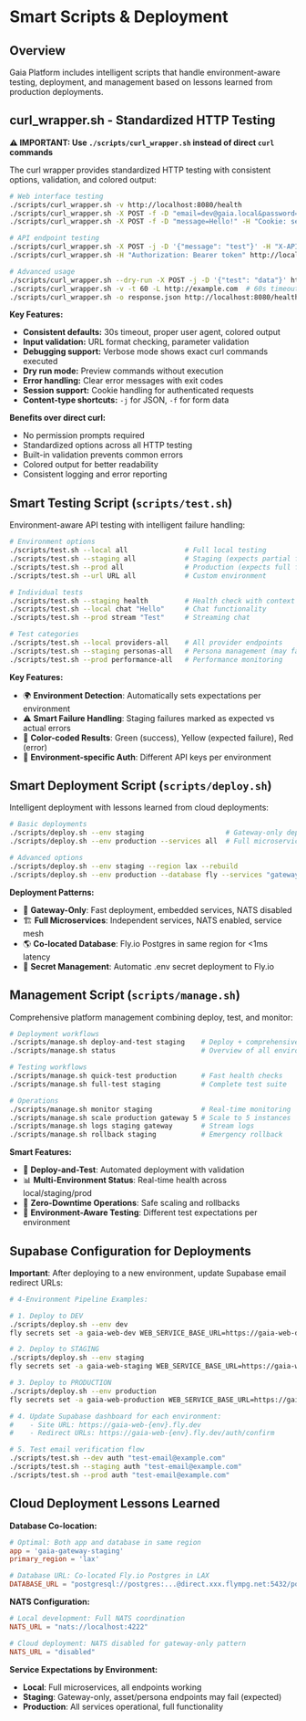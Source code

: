 # Smart Scripts & Deployment

## Overview
Gaia Platform includes intelligent scripts that handle environment-aware testing, deployment, and management based on lessons learned from production deployments.

## curl_wrapper.sh - Standardized HTTP Testing

**⚠️ IMPORTANT: Use `./scripts/curl_wrapper.sh` instead of direct `curl` commands**

The curl wrapper provides standardized HTTP testing with consistent options, validation, and colored output:

```bash
# Web interface testing
./scripts/curl_wrapper.sh -v http://localhost:8080/health
./scripts/curl_wrapper.sh -X POST -f -D "email=dev@gaia.local&password=test" http://localhost:8080/auth/login
./scripts/curl_wrapper.sh -X POST -f -D "message=Hello!" -H "Cookie: session=..." http://localhost:8080/api/chat/send

# API endpoint testing  
./scripts/curl_wrapper.sh -X POST -j -D '{"message": "test"}' -H "X-API-Key: key" http://localhost:8666/api/v0.2/chat
./scripts/curl_wrapper.sh -H "Authorization: Bearer token" http://localhost:8666/api/v1/conversations

# Advanced usage
./scripts/curl_wrapper.sh --dry-run -X POST -j -D '{"test": "data"}' http://localhost:8080/api/test  # See command without executing
./scripts/curl_wrapper.sh -v -t 60 -L http://example.com  # 60s timeout, follow redirects, verbose
./scripts/curl_wrapper.sh -o response.json http://localhost:8080/health  # Save output to file
```

**Key Features:**
- **Consistent defaults:** 30s timeout, proper user agent, colored output  
- **Input validation:** URL format checking, parameter validation
- **Debugging support:** Verbose mode shows exact curl commands executed
- **Dry run mode:** Preview commands without execution
- **Error handling:** Clear error messages with exit codes
- **Session support:** Cookie handling for authenticated requests
- **Content-type shortcuts:** `-j` for JSON, `-f` for form data

**Benefits over direct curl:**
- No permission prompts required
- Standardized options across all HTTP testing
- Built-in validation prevents common errors
- Colored output for better readability
- Consistent logging and error reporting

## Smart Testing Script (`scripts/test.sh`)
Environment-aware API testing with intelligent failure handling:

```bash
# Environment options
./scripts/test.sh --local all              # Full local testing
./scripts/test.sh --staging all            # Staging (expects partial failures)
./scripts/test.sh --prod all               # Production (expects full functionality)
./scripts/test.sh --url URL all            # Custom environment

# Individual tests
./scripts/test.sh --staging health         # Health check with context
./scripts/test.sh --local chat "Hello"     # Chat functionality
./scripts/test.sh --prod stream "Test"     # Streaming chat

# Test categories
./scripts/test.sh --local providers-all    # All provider endpoints
./scripts/test.sh --staging personas-all   # Persona management (may fail in staging)
./scripts/test.sh --prod performance-all   # Performance monitoring
```

**Key Features:**
- 🌍 **Environment Detection**: Automatically sets expectations per environment
- ⚠️ **Smart Failure Handling**: Staging failures marked as expected vs actual errors
- 🎨 **Color-coded Results**: Green (success), Yellow (expected failure), Red (error)
- 🔑 **Environment-specific Auth**: Different API keys per environment

## Smart Deployment Script (`scripts/deploy.sh`)
Intelligent deployment with lessons learned from cloud deployments:

```bash
# Basic deployments
./scripts/deploy.sh --env staging                    # Gateway-only deployment
./scripts/deploy.sh --env production --services all  # Full microservices

# Advanced options
./scripts/deploy.sh --env staging --region lax --rebuild
./scripts/deploy.sh --env production --database fly --services "gateway auth"
```

**Deployment Patterns:**
- 🚀 **Gateway-Only**: Fast deployment, embedded services, NATS disabled
- 🏗️ **Full Microservices**: Independent services, NATS enabled, service mesh
- 🌎 **Co-located Database**: Fly.io Postgres in same region for <1ms latency
- 🔐 **Secret Management**: Automatic .env secret deployment to Fly.io

## Management Script (`scripts/manage.sh`)
Comprehensive platform management combining deploy, test, and monitor:

```bash
# Deployment workflows
./scripts/manage.sh deploy-and-test staging    # Deploy + comprehensive test
./scripts/manage.sh status                     # Overview of all environments

# Testing workflows  
./scripts/manage.sh quick-test production      # Fast health checks
./scripts/manage.sh full-test staging          # Complete test suite

# Operations
./scripts/manage.sh monitor staging            # Real-time monitoring
./scripts/manage.sh scale production gateway 5 # Scale to 5 instances
./scripts/manage.sh logs staging gateway       # Stream logs
./scripts/manage.sh rollback staging           # Emergency rollback
```

**Smart Features:**
- 🧪 **Deploy-and-Test**: Automated deployment with validation
- 📊 **Multi-Environment Status**: Real-time health across local/staging/prod
- 🔄 **Zero-Downtime Operations**: Safe scaling and rollbacks
- 📱 **Environment-Aware Testing**: Different test expectations per environment

## Supabase Configuration for Deployments

**Important**: After deploying to a new environment, update Supabase email redirect URLs:

```bash
# 4-Environment Pipeline Examples:

# 1. Deploy to DEV
./scripts/deploy.sh --env dev
fly secrets set -a gaia-web-dev WEB_SERVICE_BASE_URL=https://gaia-web-dev.fly.dev

# 2. Deploy to STAGING  
./scripts/deploy.sh --env staging
fly secrets set -a gaia-web-staging WEB_SERVICE_BASE_URL=https://gaia-web-staging.fly.dev

# 3. Deploy to PRODUCTION
./scripts/deploy.sh --env production
fly secrets set -a gaia-web-production WEB_SERVICE_BASE_URL=https://gaia-web-production.fly.dev

# 4. Update Supabase dashboard for each environment:
#    - Site URL: https://gaia-web-{env}.fly.dev
#    - Redirect URLs: https://gaia-web-{env}.fly.dev/auth/confirm

# 5. Test email verification flow
./scripts/test.sh --dev auth "test-email@example.com"
./scripts/test.sh --staging auth "test-email@example.com"
./scripts/test.sh --prod auth "test-email@example.com"
```

## Cloud Deployment Lessons Learned

**Database Co-location:**
```toml
# Optimal: Both app and database in same region
app = 'gaia-gateway-staging'
primary_region = 'lax'

# Database URL: Co-located Fly.io Postgres in LAX
DATABASE_URL = "postgresql://postgres:...@direct.xxx.flympg.net:5432/postgres"
```

**NATS Configuration:**
```toml
# Local development: Full NATS coordination
NATS_URL = "nats://localhost:4222"

# Cloud deployment: NATS disabled for gateway-only pattern
NATS_URL = "disabled"
```

**Service Expectations by Environment:**
- **Local**: Full microservices, all endpoints working
- **Staging**: Gateway-only, asset/persona endpoints may fail (expected)
- **Production**: All services operational, full functionality